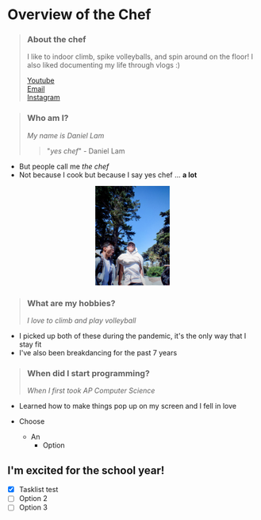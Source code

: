 # Overview of the Chef
> ### **About the chef**
> I like to indoor climb, spike volleyballs, and spin around on the floor! I also liked documenting my life through vlogs :)
>    
> [Youtube](https://www.youtube.com/channel/UCtzVoslFKophByUsSopM-oA 'my vlogs')  
> [Email](https://mail.google.com/mail/u/0/?fs=1&to=d1lam@ucsd.edu&su=Hi+Daniel!&body=yes+chef&tf=cm 'my email')  
> [Instagram](https://www.instagram.com/d._.lam/ 'my insta')  

> ### **Who am I?**  
> *My name is Daniel Lam*
>> "*yes chef*" - Daniel Lam  
- But people call me *the chef* 
- Not because I cook but because I say yes chef ... **a lot**  
<p align="center">
<img src="./images/IMG_1765.jpg?raw=true " alt="drawing" width="150"/>
</p>  

> ### **What are my hobbies?**
> *I love to climb and play volleyball*
- I picked up both of these during the pandemic, it's the only way that I stay fit
- I've also been breakdancing for the past 7 years

> ### **When did I start programming?**
> *When I first took AP Computer Science*
- Learned how to make things pop up on my screen and I fell in love


- Choose 
  - An
    - Option  

## I'm excited for the school year!
- [x] Tasklist test
- [ ] Option 2 
- [ ] Option 3